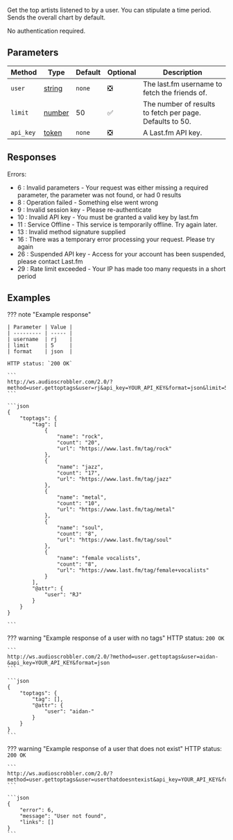 Get the top artists listened to by a user. You can stipulate a time period. Sends the overall chart by default.

No authentication required.

## Parameters
| Method         | Type                                                                                               | Default | Optional | Description                                            |
| -------------- | -------------------------------------------------------------------------------------------------- | ------- | -------- | ------------------------------------------------------ |
| `user`         |[string](https://developer.mozilla.org/en-US/docs/Web/JavaScript/Reference/Global_Objects/String)   |`none`   | :negative_squared_cross_mark: | The last.fm username to fetch the friends of.
| `limit`        |[number](https://developer.mozilla.org/en-US/docs/Web/JavaScript/Reference/Global_Objects/Number)   | 50      | :white_check_mark:            | The number of results to fetch per page. Defaults to 50.
| `api_key`      |[token](https://www.last.fm/api/account/create)                                                     |`none`   | :negative_squared_cross_mark: | A Last.fm API key.


## Responses
Errors:

- 6 : Invalid parameters - Your request was either missing a required parameter, the parameter was not found, or had 0 results
- 8 : Operation failed - Something else went wrong  
- 9 : Invalid session key - Please re-authenticate  
- 10 : Invalid API key - You must be granted a valid key by last.fm  
- 11 : Service Offline - This service is temporarily offline. Try again later.  
- 13 : Invalid method signature supplied  
- 16 : There was a temporary error processing your request. Please try again  
- 26 : Suspended API key - Access for your account has been suspended, please contact Last.fm  
- 29 : Rate limit exceeded - Your IP has made too many requests in a short period  


## Examples
??? note "Example response"

    | Parameter | Value |
    | --------- | ----- |
    | username  | rj    |
    | limit     | 5     |
    | format    | json  |

    HTTP status: `200 OK`

    ```
    http://ws.audioscrobbler.com/2.0/?method=user.gettoptags&user=rj&api_key=YOUR_API_KEY&format=json&limit=5
    ```

    ```json
    {
        "toptags": {
            "tag": [
                {
                    "name": "rock",
                    "count": "20",
                    "url": "https://www.last.fm/tag/rock"
                },
                {
                    "name": "jazz",
                    "count": "17",
                    "url": "https://www.last.fm/tag/jazz"
                },
                {
                    "name": "metal",
                    "count": "10",
                    "url": "https://www.last.fm/tag/metal"
                },
                {
                    "name": "soul",
                    "count": "8",
                    "url": "https://www.last.fm/tag/soul"
                },
                {
                    "name": "female vocalists",
                    "count": "8",
                    "url": "https://www.last.fm/tag/female+vocalists"
                }
            ],
            "@attr": {
                "user": "RJ"
            }
        }
    }
    
    ```

??? warning "Example response of a user with no tags"
    HTTP status: `200 OK`

    ```
    http://ws.audioscrobbler.com/2.0/?method=user.gettoptags&user=aidan-&api_key=YOUR_API_KEY&format=json
    ```

    ```json
    {
        "toptags": {
            "tag": [],
            "@attr": {
                "user": "aidan-"
            }
        }
    }
    ```

??? warning "Example response of a user that does not exist"
    HTTP status: `200 OK`

    ```
    http://ws.audioscrobbler.com/2.0/?method=user.gettoptags&user=userthatdoesntexist&api_key=YOUR_API_KEY&format=json
    ```

    ```json
    {
        "error": 6,
        "message": "User not found",
        "links": []
    }
    ```